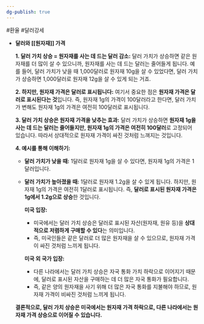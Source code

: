 ```yaml
---
dg-publish: true
---
```

#환율 #달러강세


- **달러와 [[원자재]] 가격**
	
	**1. 달러 가치 상승 = 원자재를 사는 데 드는 달러 감소:** 달러 가치가 상승하면 같은 원자재를 더 많이 살 수 있으니까, 원자재를 사는 데 드는 달러는 줄어들게 됩니다. 예를 들어, 달러 가치가 낮을 때 1,000달러로 원자재 10g을 살 수 있었다면, 달러 가치가 상승하면 1,000달러로 원자재 12g을 살 수 있게 되는 거죠.
	
	**2. 하지만, 원자재 가격은 달러로 표시됩니다:** 여기서 중요한 점은 **원자재 가격은 달러로 표시된다는 것**입니다. 즉, 원자재 1g의 가격이 100달러라고 한다면, 달러 가치가 변해도 원자재 1g의 가격은 여전히 100달러로 표시됩니다.
	
	**3. 달러 가치 상승은 원자재 가격을 낮추는 효과:** 달러 가치가 상승하면 **원자재 1g을 사는 데 드는 달러는 줄어들지만, 원자재 1g의 가격은 여전히 100달러**로 고정되어 있습니다. 따라서 상대적으로 원자재 가격이 싸진 것처럼 느껴지는 것입니다.
	
	**4. 예시를 통해 이해하기:**
	
	- **달러 가치가 낮을 때:** 1달러로 원자재 1g을 살 수 있다면, 원자재 1g의 가격은 1달러입니다.
	- **달러 가치가 높아졌을 때:** 1달러로 원자재 1.2g을 살 수 있게 됩니다. 하지만, 원자재 1g의 가격은 여전히 1달러로 표시됩니다. 즉, **달러로 표시된 원자재 가격은 1g에서 1.2g으로 상승**한 것입니다.
	
		**미국 입장:**
		
		- 미국에서는 달러 가치 상승은 달러로 표시된 자산(원자재, 원유 등)을 **상대적으로 저렴하게 구매할 수 있다**는 의미입니다.
		- 즉, 미국인들은 같은 달러로 더 많은 원자재을 살 수 있으므로, 원자재 가격이 싸진 것처럼 느끼게 됩니다.
		
		**미국 외 국가 입장:**
		
		- 다른 나라에서는 달러 가치 상승은 자국 통화 가치 하락으로 이어지기 때문에, 달러로 표시된 자산을 구매하는 데 더 많은 자국 통화가 필요합니다.
		- 즉, 같은 양의 원자재을 사기 위해 더 많은 자국 통화를 지불해야 하므로, 원자재 가격이 비싸진 것처럼 느끼게 됩니다.
	
	**결론적으로, 달러 가치 상승은 미국에서는 원자재 가격 하락으로, 다른 나라에서는 원자재 가격 상승으로 이어질 수 있습니다.** 